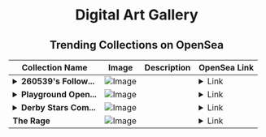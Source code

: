 <div align="center">

# Digital Art Gallery

## Trending Collections on OpenSea

| Collection Name                       | Image                                                                                     | Description                       | OpenSea Link                                                                                          |
|---------------------------------------|-------------------------------------------------------------------------------------------|-----------------------------------|--------------------------------------------------------------------------------------------------------|
| **<details><summary>260539's Follow...</summary>260539's Follower</details>** | ![Image](https://i.seadn.io/s/raw/files/19f9f090920392cc3650cbdf4361755b.png?w=500&auto=format?w=200&auto=format) |  | <details><summary>Link</summary>[260539's Follower](https://opensea.io/collection/260539-s-follower)</details> |
| **<details><summary>Playground Open...</summary>Playground Open Ticketing Ecosystem Event 12083</details>** | ![Image](https://i.seadn.io/s/raw/files/ad4b567b5e819f5eb9dc8588aeb6896f.png?w=500&auto=format?w=200&auto=format) |  | <details><summary>Link</summary>[Playground Open Ticketing Ecosystem Event 12083](https://opensea.io/collection/playground-open-ticketing-ecosystem-event-12083)</details> |
| **<details><summary>Derby Stars Com...</summary>Derby Stars Competitive Bundle</details>** | ![Image](https://i.seadn.io/s/raw/files/4301c1f9acd572082715e6e27f242014.png?w=500&auto=format?w=200&auto=format) |  | <details><summary>Link</summary>[Derby Stars Competitive Bundle](https://opensea.io/collection/derby-stars-competitive-bundle)</details> |
| **The Rage** | ![Image](https://i.seadn.io/s/raw/files/0e1133a36798e2ae4ecef0d933242682.webp?w=500&auto=format?w=200&auto=format) |  | <details><summary>Link</summary>[The Rage](https://opensea.io/collection/the-rage-54)</details> |

</div>